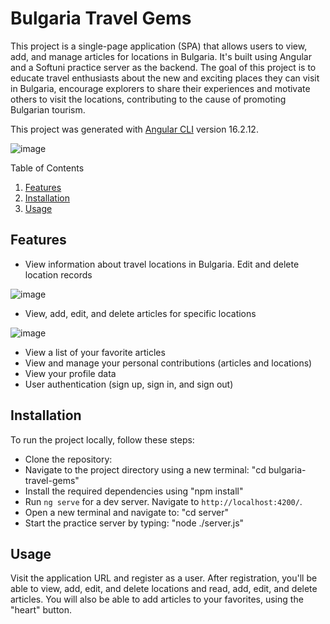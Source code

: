 # Bulgaria Travel Gems
This project is a single-page application (SPA) that allows users to view, add, and manage articles for locations in Bulgaria. It's built using Angular and a Softuni practice server as the backend. The goal of this project is to educate travel enthusiasts about the new and exciting places they can visit in Bulgaria, encourage explorers to share their experiences and motivate others to visit the locations, contributing to the cause of promoting Bulgarian tourism. 

This project was generated with [Angular CLI](https://github.com/angular/angular-cli) version 16.2.12.

![image](https://github.com/VeselinaSidova/Bulgaria-Travel-Gems/assets/83277433/b13049db-75ab-40f7-b17b-1ca6b33de4b2)

Table of Contents

   1. [Features](#features)
   2. [Installation](#installation)
   3. [Usage](#usage)

## Features
* View information about travel locations in Bulgaria. Edit and delete location records
  
![image](https://github.com/VeselinaSidova/Bulgaria-Travel-Gems/assets/83277433/ca2a4a23-6bca-4a70-8b25-ac0570556efc)

* View, add, edit, and delete articles for specific locations
  
![image](https://github.com/VeselinaSidova/Bulgaria-Travel-Gems/assets/83277433/e154c4ae-12f2-458f-a505-ce3ab9252f43)

* View a list of your favorite articles
* View and manage your personal contributions (articles and locations)
* View your profile data
* User authentication (sign up, sign in, and sign out)

## Installation
To run the project locally, follow these steps:

- Clone the repository:
- Navigate to the project directory using a new terminal: "cd bulgaria-travel-gems"
- Install the required dependencies using "npm install"
- Run `ng serve` for a dev server. Navigate to `http://localhost:4200/`. 
- Open a new terminal and navigate to: "cd server"
- Start the practice server by typing: "node ./server.js"


## Usage
Visit the application URL and register as a user. After registration, you'll be able to view, add, edit, and delete locations and read, add, edit, and delete articles. You will also be able to add articles to your favorites, using the "heart" button.
